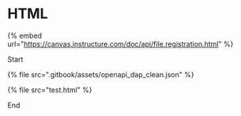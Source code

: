 # HTML



{% embed url="https://canvas.instructure.com/doc/api/file.registration.html" %}

Start

{% file src=".gitbook/assets/openapi_dap_clean.json" %}

{% file src="test.html" %}

End
